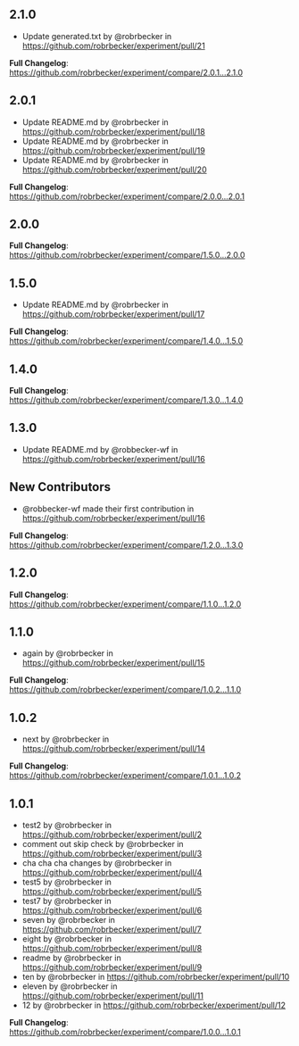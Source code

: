 ## 2.1.0

* Update generated.txt by @robrbecker in https://github.com/robrbecker/experiment/pull/21


**Full Changelog**: https://github.com/robrbecker/experiment/compare/2.0.1...2.1.0

## 2.0.1

* Update README.md by @robrbecker in https://github.com/robrbecker/experiment/pull/18
* Update README.md by @robrbecker in https://github.com/robrbecker/experiment/pull/19
* Update README.md by @robrbecker in https://github.com/robrbecker/experiment/pull/20


**Full Changelog**: https://github.com/robrbecker/experiment/compare/2.0.0...2.0.1

## 2.0.0
**Full Changelog**: https://github.com/robrbecker/experiment/compare/1.5.0...2.0.0

## 1.5.0

* Update README.md by @robrbecker in https://github.com/robrbecker/experiment/pull/17


**Full Changelog**: https://github.com/robrbecker/experiment/compare/1.4.0...1.5.0

## 1.4.0
**Full Changelog**: https://github.com/robrbecker/experiment/compare/1.3.0...1.4.0

## 1.3.0

* Update README.md by @robbecker-wf in https://github.com/robrbecker/experiment/pull/16

## New Contributors
* @robbecker-wf made their first contribution in https://github.com/robrbecker/experiment/pull/16

**Full Changelog**: https://github.com/robrbecker/experiment/compare/1.2.0...1.3.0

## 1.2.0
**Full Changelog**: https://github.com/robrbecker/experiment/compare/1.1.0...1.2.0

## 1.1.0

* again by @robrbecker in https://github.com/robrbecker/experiment/pull/15


**Full Changelog**: https://github.com/robrbecker/experiment/compare/1.0.2...1.1.0

## 1.0.2

* next by @robrbecker in https://github.com/robrbecker/experiment/pull/14


**Full Changelog**: https://github.com/robrbecker/experiment/compare/1.0.1...1.0.2

## 1.0.1

* test2 by @robrbecker in https://github.com/robrbecker/experiment/pull/2
* comment out skip check by @robrbecker in https://github.com/robrbecker/experiment/pull/3
* cha cha cha changes by @robrbecker in https://github.com/robrbecker/experiment/pull/4
* test5 by @robrbecker in https://github.com/robrbecker/experiment/pull/5
* test7 by @robrbecker in https://github.com/robrbecker/experiment/pull/6
* seven by @robrbecker in https://github.com/robrbecker/experiment/pull/7
* eight by @robrbecker in https://github.com/robrbecker/experiment/pull/8
* readme by @robrbecker in https://github.com/robrbecker/experiment/pull/9
* ten by @robrbecker in https://github.com/robrbecker/experiment/pull/10
* eleven by @robrbecker in https://github.com/robrbecker/experiment/pull/11
* 12 by @robrbecker in https://github.com/robrbecker/experiment/pull/12


**Full Changelog**: https://github.com/robrbecker/experiment/compare/1.0.0...1.0.1

